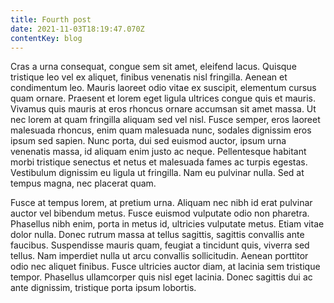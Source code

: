 ```yaml
---
title: Fourth post
date: 2021-11-03T18:19:47.070Z
contentKey: blog
---
```


Cras a urna consequat, congue sem sit amet, eleifend lacus. Quisque tristique leo vel ex aliquet, finibus venenatis nisl fringilla. Aenean et condimentum leo. Mauris laoreet odio vitae ex suscipit, elementum cursus quam ornare. Praesent et lorem eget ligula ultrices congue quis et mauris. Vivamus quis mauris at eros rhoncus ornare accumsan sit amet massa. Ut nec lorem at quam fringilla aliquam sed vel nisl. Fusce semper, eros laoreet malesuada rhoncus, enim quam malesuada nunc, sodales dignissim eros ipsum sed sapien. Nunc porta, dui sed euismod auctor, ipsum urna venenatis massa, id aliquam enim justo ac neque. Pellentesque habitant morbi tristique senectus et netus et malesuada fames ac turpis egestas. Vestibulum dignissim eu ligula ut fringilla. Nam eu pulvinar nulla. Sed at tempus magna, nec placerat quam.

Fusce at tempus lorem, at pretium urna. Aliquam nec nibh id erat pulvinar auctor vel bibendum metus. Fusce euismod vulputate odio non pharetra. Phasellus nibh enim, porta in metus id, ultricies vulputate metus. Etiam vitae dolor nulla. Donec rutrum massa at tellus sagittis, sagittis convallis ante faucibus. Suspendisse mauris quam, feugiat a tincidunt quis, viverra sed tellus. Nam imperdiet nulla ut arcu convallis sollicitudin. Aenean porttitor odio nec aliquet finibus. Fusce ultricies auctor diam, at lacinia sem tristique tempor. Phasellus ullamcorper quis nisl eget lacinia. Donec sagittis dui ac ante dignissim, tristique porta ipsum lobortis.
